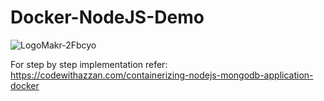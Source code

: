 # Docker-NodeJS-Demo
![LogoMakr-2Fbcyo](https://user-images.githubusercontent.com/53059107/180409063-cf984721-2355-466d-a5a3-10ffb6d693fd.png)

For step by step implementation refer: https://codewithazzan.com/containerizing-nodejs-mongodb-application-docker

